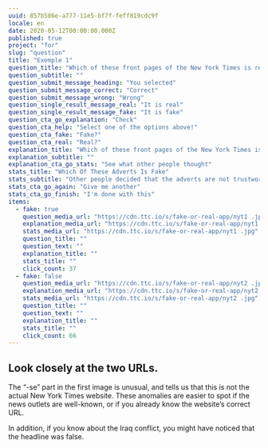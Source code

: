```yaml
---
uuid: 857b586e-a777-11e5-bf7f-feff819cdc9f
locale: en
date: 2020-05-12T00:00:00.000Z
published: true
project: "for"
slug: "question"
title: "Exemple 1"
question_title: "Which of these front pages of the New York Times is real?"
question_subtitle: ""
question_submit_message_heading: "You selected"
question_submit_message_correct: "Correct"
question_submit_message_wrong: "Wrong"
question_single_result_message_real: "It is real"
question_single_result_message_fake: "It is fake"
question_cta_go_explanation: "Check"
question_cta_help: "Select one of the options above!"
question_cta_fake: "Fake?"
question_cta_real: "Real?"
explanation_title: "Which of these front pages of the New York Times is real?"
explanation_subtitle: ""
explanation_cta_go_stats: "See what other people thought"
stats_title: "Which Of These Adverts Is Fake"
stats_subtitle: "Other people decided that the adverts are not trustworthy"
stats_cta_go_again: "Give me another"
stats_cta_go_finish: "I'm done with this"
items:
  - fake: true
    question_media_url: "https://cdn.ttc.io/s/fake-or-real-app/nyt1 .jpg"
    explanation_media_url: "https://cdn.ttc.io/s/fake-or-real-app/nyt1 .jpg"
    stats_media_url: "https://cdn.ttc.io/s/fake-or-real-app/nyt1 .jpg"
    question_title: ""
    question_text: ""
    explanation_title: ""
    stats_title: ""
    click_count: 37
  - fake: false
    question_media_url: "https://cdn.ttc.io/s/fake-or-real-app/nyt2 .jpg"
    explanation_media_url: "https://cdn.ttc.io/s/fake-or-real-app/nyt2 .jpg"
    stats_media_url: "https://cdn.ttc.io/s/fake-or-real-app/nyt2 .jpg"
    question_title: ""
    question_text: ""
    explanation_title: ""
    stats_title: ""
    click_count: 66
---
```

## Look closely at the two URLs.

The “-se” part in the first image is unusual, and tells us that this is not the actual New York Times website. These anomalies are easier to spot if the news outlets are well-known, or if you already know the website’s correct URL. 

In addition, if you know about the Iraq conflict, you might have noticed that the headline was false.
